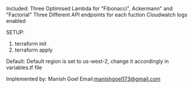 Included:
Three Optimised Lambda for "Fibonacci", Ackermann" and "Factorial"
Three Different API endpoints for each fuction
Cloudwatch logs enabled  


SETUP:

1. terraform init
2. terraform apply 

Default: 
Default region is set to us-west-2, change it accordingly in variables.tf file


Implemented by:
Manish Goel
Email:manishgoel173@gmail.com
